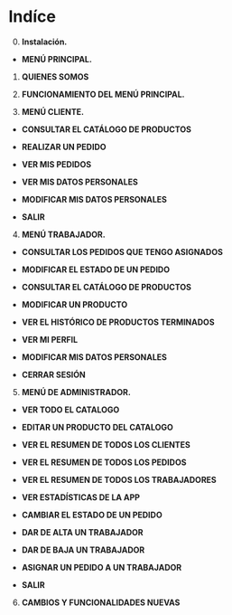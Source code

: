 # **Indíce**
  

0.  **Instalación.**

-  **MENÚ PRINCIPAL.**

1. **QUIENES SOMOS**

2. **FUNCIONAMIENTO DEL MENÚ PRINCIPAL.**

3. **MENÚ CLIENTE.**

- **CONSULTAR EL CATÁLOGO DE PRODUCTOS**

- **REALIZAR UN PEDIDO**
  
- **VER MIS PEDIDOS**

- **VER MIS DATOS PERSONALES**

- **MODIFICAR MIS DATOS PERSONALES**

- **SALIR**

4. **MENÚ TRABAJADOR.**

- **CONSULTAR LOS PEDIDOS QUE TENGO ASIGNADOS**

- **MODIFICAR EL ESTADO DE UN PEDIDO**

- **CONSULTAR EL CATÁLOGO DE PRODUCTOS**

- **MODIFICAR UN PRODUCTO**

- **VER EL HISTÓRICO DE PRODUCTOS TERMINADOS**

- **VER MI PERFIL**

- **MODIFICAR MIS DATOS PERSONALES**

- **CERRAR SESIÓN**

5. **MENÚ DE ADMINISTRADOR.**

- **VER TODO EL CATALOGO**

- **EDITAR UN PRODUCTO DEL CATALOGO**

- **VER EL RESUMEN DE TODOS LOS CLIENTES**

- **VER EL RESUMEN DE TODOS LOS PEDIDOS**

- **VER EL RESUMEN DE TODOS LOS TRABAJADORES**

- **VER ESTADÍSTICAS DE LA APP**

- **CAMBIAR EL ESTADO DE UN PEDIDO**

- **DAR DE ALTA UN TRABAJADOR**

- **DAR DE BAJA UN TRABAJADOR**

- **ASIGNAR UN PEDIDO A UN TRABAJADOR**
  
- **SALIR**

6. **CAMBIOS Y FUNCIONALIDADES NUEVAS**
